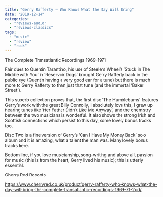 ```yaml
---
title: "Gerry Rafferty – Who Knows What the Day Will Bring"
date: "2019-12-14"
categories: 
  - "reviews-audio"
  - "reviews-classics"
tags: 
  - "music"
  - "review"
  - "rock"
---
```


The Complete Transatlantic Recordings 1969-1971

Fair dues to Quentin Tarantino, his use of Steelers Wheel’s ‘Stuck in The Middle with You’ in ‘Reservoir Dogs’ brought Gerry Rafferty back in the public eye (Quentin having a very good ear for a tune) but there is much more to Gerry Rafferty to than just that tune (and the immortal ‘Baker Street’).

This superb collection proves that, the first disc ‘The Humblebums’ features Gerry’s work with the great Billy Connolly, I absolutely love this, I grew up hearing tunes like ‘Her Father Didn’t Like Me Anyway’, and the chemistry between the two musicians is wonderful. It also shows the strong Irish and Scottish connections which persist to this day, some lovely bonus tracks too.

Disc Two is a fine version of Gerry’s ‘Can I Have My Money Back’ solo album and it is amazing, what a talent the man was. Many lovely bonus tracks here.

Bottom line, if you love musicianship, song-writing and above all, passion for music (this is from the heart, Gerry lived his music); this is utterly essential.

Cherry Red Records

https://www.cherryred.co.uk/product/gerry-rafferty-who-knows-what-the-day-will-bring-the-complete-transatlantic-recordings-1969-71-2cd/
